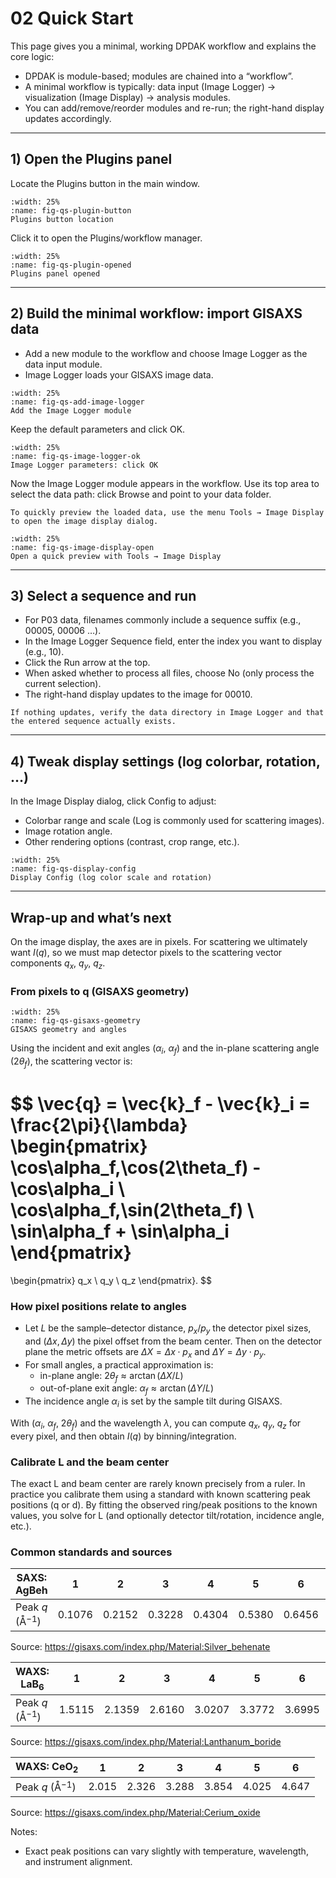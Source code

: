 # 02 Quick Start

This page gives you a minimal, working DPDAK workflow and explains the core logic:

- DPDAK is module-based; modules are chained into a “workflow”.
- A minimal workflow is typically: data input (Image Logger) → visualization (Image Display) → analysis modules.
- You can add/remove/reorder modules and re-run; the right-hand display updates accordingly.

---

## 1) Open the Plugins panel

Locate the Plugins button in the main window.

```{figure} images/02-quickstart/${curr5ntFi10/24/20255Npm115No51761315078622t}-${y5pmr}${11ont4}${5pmt5}-${04}${11}${18}.png
:width: 25%
:name: fig-qs-plugin-button
Plugins button location
```

Click it to open the Plugins/workflow manager.

```{figure} images/02-quickstart/${curr5ntFi10/24/20255Npm125No51761315169683t}-${y5pmr}${12ont4}${5pmt5}-${04}${12}${49}.png
:width: 25%
:name: fig-qs-plugin-opened
Plugins panel opened
```

---

## 2) Build the minimal workflow: import GISAXS data

- Add a new module to the workflow and choose Image Logger as the data input module.
- Image Logger loads your GISAXS image data.

```{figure} images/02-quickstart/${curr5ntFi10/24/20255Npm245No51761315856892t}-${y5pmr}${24ont4}${5pmt5}-${04}${24}${16}.png
:width: 25%
:name: fig-qs-add-image-logger
Add the Image Logger module
```

Keep the default parameters and click OK.

```{figure} images/02-quickstart/${curr5ntFi10/24/20255Npm255No51761315932837t}-${y5pmr}${25ont4}${5pmt5}-${04}${25}${32}.png
:width: 25%
:name: fig-qs-image-logger-ok
Image Logger parameters: click OK
```

Now the Image Logger module appears in the workflow. Use its top area to select the data path: click Browse and point to your data folder.

```{tip}
To quickly preview the loaded data, use the menu Tools → Image Display to open the image display dialog.
```

```{figure} images/02-quickstart/${curr5ntFi10/24/20255Npm335No51761316390888t}-${y5pmr}${33ont4}${5pmt5}-${04}${33}${10}.png
:width: 25%
:name: fig-qs-image-display-open
Open a quick preview with Tools → Image Display
```

---

## 3) Select a sequence and run

- For P03 data, filenames commonly include a sequence suffix (e.g., 00005, 00006 …).
- In the Image Logger Sequence field, enter the index you want to display (e.g., 10).
- Click the Run arrow at the top.
- When asked whether to process all files, choose No (only process the current selection).
- The right-hand display updates to the image for 00010.

```{note}
If nothing updates, verify the data directory in Image Logger and that the entered sequence actually exists.
```

---

## 4) Tweak display settings (log colorbar, rotation, …)

In the Image Display dialog, click Config to adjust:

- Colorbar range and scale (Log is commonly used for scattering images).
- Image rotation angle.
- Other rendering options (contrast, crop range, etc.).

```{figure} images/02-quickstart/${curr5ntFi10/24/20255Npm415No51761316887276t}-${y5pmr}${41ont4}${5pmt5}-${04}${41}${27}.png
:width: 25%
:name: fig-qs-display-config
Display Config (log color scale and rotation)
```

---

## Wrap-up and what’s next

On the image display, the axes are in pixels. For scattering we ultimately want $I(q)$, so we must map detector pixels to the scattering vector components $q_x$, $q_y$, $q_z$.

### From pixels to q (GISAXS geometry)

```{figure} images/02-quickstart/${curr5ntFi10/24/20255Npm115No51761318664563t}-${y5pmr}${11ont5}${5pmt5}-${05}${11}${04}.png
:width: 25%
:name: fig-qs-gisaxs-geometry
GISAXS geometry and angles
```

Using the incident and exit angles ($\alpha_i$, $\alpha_f$) and the in-plane scattering angle ($2\theta_f$), the scattering vector is:

$$
\vec{q} = \vec{k}_f - \vec{k}_i = \frac{2\pi}{\lambda}
\begin{pmatrix}
\cos\alpha_f\,\cos(2\theta_f) - \cos\alpha_i \\
\cos\alpha_f\,\sin(2\theta_f) \\
\sin\alpha_f + \sin\alpha_i
\end{pmatrix}
=
\begin{pmatrix}
q_x \\
q_y \\
q_z
\end{pmatrix}.
$$

### How pixel positions relate to angles

- Let $L$ be the sample–detector distance, $p_x/p_y$ the detector pixel sizes, and $(\Delta x, \Delta y)$ the pixel offset from the beam center. Then on the detector plane the metric offsets are $\Delta X = \Delta x\cdot p_x$ and $\Delta Y = \Delta y\cdot p_y$.
- For small angles, a practical approximation is:
	- in-plane angle: $2\theta_f \approx \arctan(\Delta X / L)$
	- out-of-plane exit angle: $\alpha_f \approx \arctan(\Delta Y / L)$
- The incidence angle $\alpha_i$ is set by the sample tilt during GISAXS.

With ($\alpha_i$, $\alpha_f$, $2\theta_f$) and the wavelength $\lambda$, you can compute $q_x$, $q_y$, $q_z$ for every pixel, and then obtain $I(q)$ by binning/integration.

### Calibrate L and the beam center

The exact L and beam center are rarely known precisely from a ruler. In practice you calibrate them using a standard with known scattering peak positions (q or d). By fitting the observed ring/peak positions to the known values, you solve for L (and optionally detector tilt/rotation, incidence angle, etc.).

### Common standards and sources

<div class="scroll-table small">

| SAXS: AgBeh | 1 | 2 | 3 | 4 | 5 | 6 | 7 | 8 | 9 | 10 | 11 |
| --- | --- | --- | --- | --- | --- | --- | --- | --- | --- | --- | --- |
| Peak $q$ (Å$^{-1}$) | 0.1076 | 0.2152 | 0.3228 | 0.4304 | 0.5380 | 0.6456 | 0.7532 | 0.8608 | 0.9684 | 1.076 | 1.184 |
</div>

Source: https://gisaxs.com/index.php/Material:Silver_behenate

<div class="scroll-table small">

|WAXS: LaB$_6$| 1 | 2 | 3 | 4 | 5 | 6 | 7 | 8 | 9 | 10 | 11 |
| --- | --- | --- | --- | --- | --- | --- | --- | --- | --- | --- | --- |
| Peak $q$ (Å$^{-1}$) | 1.5115 | 2.1359 | 2.6160 | 3.0207 | 3.3772 | 3.6995 | 4.2719 | 4.5310 | 4.7761 | 5.0092 | 5.232 |
</div>

Source: https://gisaxs.com/index.php/Material:Lanthanum_boride

<div class="scroll-table small">

| WAXS: CeO$_2$ | 1 | 2 | 3 | 4 | 5 | 6 |
| --- | --- | --- | --- | --- | --- | --- |
| Peak $q$ (Å$^{-1}$) | 2.015 | 2.326 | 3.288 | 3.854 | 4.025 | 4.647 |
</div>

Source: https://gisaxs.com/index.php/Material:Cerium_oxide

Notes:
- Exact peak positions can vary slightly with temperature, wavelength, and instrument alignment.